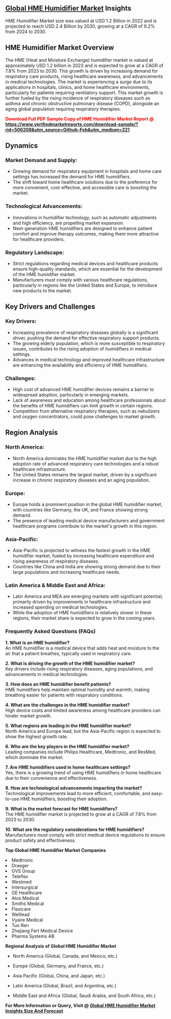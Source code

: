 <h2><a href="https://www.verifiedmarketreports.com/download-sample/?rid=506208&amp;utm_source=Github&amp;utm_medium=221" target="_blank">Global HME Humidifier Market</a> Insights</h2><p>HME Humidifier Market size was valued at USD 1.2 Billion in 2022 and is projected to reach USD 2.4 Billion by 2030, growing at a CAGR of 9.2% from 2024 to 2030.</p><p> <h2>HME Humidifier Market Overview</h2> <p>The HME (Heat and Moisture Exchange) humidifier market is valued at approximately USD 1.2 billion in 2023 and is expected to grow at a CAGR of 7.8% from 2023 to 2030. This growth is driven by increasing demand for respiratory care products, rising healthcare awareness, and advancements in medical technologies. The market is experiencing a surge due to its applications in hospitals, clinics, and home healthcare environments, particularly for patients requiring ventilatory support. This market growth is further fueled by the rising incidence of respiratory diseases such as asthma and chronic obstructive pulmonary disease (COPD), alongside an aging global population requiring respiratory therapies.</p> <p><strong><p><span class=""><span style="color: #ff0000;"><strong>Download Full PDF Sample Copy of HME Humidifier Market Report</strong> @ </span><a href="https://www.verifiedmarketreports.com/download-sample/?rid=506208&amp;utm_source=Github-Feb&amp;utm_medium=221" target="_blank">https://www.verifiedmarketreports.com/download-sample/?rid=506208&amp;utm_source=Github-Feb&amp;utm_medium=221</a></span></p></strong></p> <h2>Dynamics</h2> <h3>Market Demand and Supply:</h3> <ul> <li>Growing demand for respiratory equipment in hospitals and home care settings has increased the demand for HME humidifiers.</li> <li>The shift toward home healthcare solutions due to the preference for more convenient, cost-effective, and accessible care is boosting the market.</li> </ul> <h3>Technological Advancements:</h3> <ul> <li>Innovations in humidifier technology, such as automatic adjustments and high efficiency, are propelling market expansion.</li> <li>Next-generation HME humidifiers are designed to enhance patient comfort and improve therapy outcomes, making them more attractive for healthcare providers.</li> </ul> <h3>Regulatory Landscape:</h3> <ul> <li>Strict regulations regarding medical devices and healthcare products ensure high-quality standards, which are essential for the development of the HME humidifier market.</li> <li>Manufacturers must comply with various healthcare regulations, particularly in regions like the United States and Europe, to introduce new products to the market.</li> </ul> <h2>Key Drivers and Challenges</h2> <h3>Key Drivers:</h3> <ul> <li>Increasing prevalence of respiratory diseases globally is a significant driver, pushing the demand for effective respiratory support products.</li> <li>The growing elderly population, which is more susceptible to respiratory issues, contributes to the rising adoption of humidifiers in medical settings.</li> <li>Advances in medical technology and improved healthcare infrastructure are enhancing the availability and efficiency of HME humidifiers.</li> </ul> <h3>Challenges:</h3> <ul> <li>High cost of advanced HME humidifier devices remains a barrier to widespread adoption, particularly in emerging markets.</li> <li>Lack of awareness and education among healthcare professionals about the benefits of HME humidifiers can limit growth in certain regions.</li> <li>Competition from alternative respiratory therapies, such as nebulizers and oxygen concentrators, could pose challenges to market growth.</li> </ul> <h2>Region Analysis</h2> <h3>North America:</h3> <ul> <li>North America dominates the HME humidifier market due to the high adoption rate of advanced respiratory care technologies and a robust healthcare infrastructure.</li> <li>The United States remains the largest market, driven by a significant increase in chronic respiratory diseases and an aging population.</li> </ul> <h3>Europe:</h3> <ul> <li>Europe holds a prominent position in the global HME humidifier market, with countries like Germany, the UK, and France showing strong demand.</li> <li>The presence of leading medical device manufacturers and government healthcare programs contribute to the market's growth in this region.</li> </ul> <h3>Asia-Pacific:</h3> <ul> <li>Asia-Pacific is projected to witness the fastest growth in the HME humidifier market, fueled by increasing healthcare expenditure and rising awareness of respiratory diseases.</li> <li>Countries like China and India are showing strong demand due to their large populations and increasing healthcare needs.</li> </ul> <h3>Latin America & Middle East and Africa:</h3> <ul> <li>Latin America and MEA are emerging markets with significant potential, primarily driven by improvements in healthcare infrastructure and increased spending on medical technologies.</li> <li>While the adoption of HME humidifiers is relatively slower in these regions, their market share is expected to grow in the coming years.</li> </ul> <h3>Frequently Asked Questions (FAQs)</h3> <p><strong>1. What is an HME humidifier?</strong><br> An HME humidifier is a medical device that adds heat and moisture to the air that a patient breathes, typically used in respiratory care. </p> <p><strong>2. What is driving the growth of the HME humidifier market?</strong><br> Key drivers include rising respiratory diseases, aging populations, and advancements in medical technologies. </p> <p><strong>3. How does an HME humidifier benefit patients?</strong><br> HME humidifiers help maintain optimal humidity and warmth, making breathing easier for patients with respiratory conditions. </p> <p><strong>4. What are the challenges in the HME humidifier market?</strong><br> High device costs and limited awareness among healthcare providers can hinder market growth. </p> <p><strong>5. What regions are leading in the HME humidifier market?</strong><br> North America and Europe lead, but the Asia-Pacific region is expected to show the highest growth rate. </p> <p><strong>6. Who are the key players in the HME humidifier market?</strong><br> Leading companies include Philips Healthcare, Medtronic, and ResMed, which dominate the market. </p> <p><strong>7. Are HME humidifiers used in home healthcare settings?</strong><br> Yes, there is a growing trend of using HME humidifiers in home healthcare due to their convenience and effectiveness. </p> <p><strong>8. How are technological advancements impacting the market?</strong><br> Technological improvements lead to more efficient, comfortable, and easy-to-use HME humidifiers, boosting their adoption. </p> <p><strong>9. What is the market forecast for HME humidifiers?</strong><br> The HME humidifier market is projected to grow at a CAGR of 7.8% from 2023 to 2030. </p> <p><strong>10. What are the regulatory considerations for HME humidifiers?</strong><br> Manufacturers must comply with strict medical device regulations to ensure product safety and effectiveness. </p> </p><p><strong>Top Global HME Humidifier Market Companies</strong></p><div data-test-id=""><p><li>Medtronic</li><li> Draeger</li><li> GVS Group</li><li> Teleflex</li><li> Westmed</li><li> Intersurgical</li><li> GE Healthcare</li><li> Atos Medical</li><li> Smiths Medical</li><li> Flexicare</li><li> Welllead</li><li> Vyaire Medical</li><li> Tuo Ren</li><li> Zhejiang Fert Medical Device</li><li> Pharma Systems AB</li></p><div><strong>Regional Analysis of&nbsp;Global HME Humidifier Market</strong></div><ul><li dir="ltr"><p dir="ltr">North America&nbsp;(Global, Canada, and Mexico, etc.)</p></li><li dir="ltr"><p dir="ltr">Europe (Global, Germany, and France, etc.)</p></li><li dir="ltr"><p dir="ltr">Asia Pacific&nbsp;(Global, China, and Japan, etc.)</p></li><li dir="ltr"><p dir="ltr">Latin America&nbsp;(Global, Brazil, and Argentina, etc.)</p></li><li dir="ltr">Middle East and Africa&nbsp;(Global, Saudi Arabia, and South Africa, etc.)</li></ul><p><strong>For More Information or Query, Visit @&nbsp;</strong><strong><a href="https://www.verifiedmarketreports.com/product/hme-humidifier-market/?utm_source=Github&amp;utm_medium=221" target="_blank">Global HME Humidifier Market Insights Size And Forecast</a></strong></p></div>
